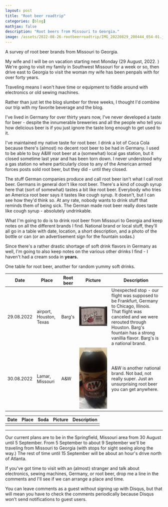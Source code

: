 ```yaml
---
layout: post
title: "Root beer roadtrip"
categories: [blog]
mathjax: false
description: "Root beers from Missouri to Georgia."
image: /assets/2022-08-26-rootbeerroadtrip/IMG_20220829_200444_054-01.jpeg
---
```

A survey of root beer brands from Missouri to Georgia. 

My wife and I will be on vacation starting next Monday (29 August, 2022. ) We're going to visit my family in Southwest Missouri for a week or so, then drive east to Georgia to visit the woman my wife has been penpals with for over forty years.

Traveling means I won't have time or equipment to fiddle around with electronics or old sewing machines.

Rather than just let the blog slumber for three weeks, I thought I'd combine our trip with my favorite beverage and the blog.

I've lived in Germany for over thirty years now, I've never developed a taste for beer - despite the innumerable breweries and all the people who tell you how delicious beer is if you just ignore the taste long enough to get used to it.

I've maintained my native taste for root beer.  I drink a lot of Coca Cola because there's (almost) no decent root beer to be had in Germany.  I used to be able to buy A&W root beer at a (somewhat) local gas station, but it closed sometime last year and has been torn down.  I never understood why a gas station no where particularly close to any of the American armed forces posts sold root beer, but they did - until they closed.

The stuff German companies produce and call root beer isn't what I call root beer.  Germans in general don't like root beer.  There's a kind of cough syrup here that (sort of somewhat) tastes a bit like root beer.  Everybody who tries an America root beer says it tastes like cough syrup.  It doesn't, but I can see how they'd think so.  At any rate, nobody wants to drink stuff that reminds them of being sick.  The German made root beer really does taste like cough syrup - absolutely undrinkable.

What I'm going to do is to drink root beer from Missouri to Georgia and keep notes on all the different brands I find.  National brand or local stuff, they'll all go in a table with date, location, a short description, and a photo of the bottle or can (or an advertisement sign for the fountain sodas.)

Since there's a rather drastic shortage of soft drink flavors in Germany as well, I'm going to also keep notes on the various other drinks I find - I haven't had a cream soda in **years.**

One table for root beer, another for random yummy soft drinks.

|Date|Place|Root beer|Picture|Description|
|----|-----|---------|-------|-----------|
|29.08.2022|airport, Houston, Texas|Barg's|![Barg's root beer, fountain](/assets/2022-08-26-rootbeerroadtrip/IMG_20220829_200444_054-01.jpeg) |Unexpected stop - our flight was supposed to be Frankfurt, Germany to Chicago, Illinois.  That flight was canceled and we were rerouted through Houston.  Barg's fountain has a strong vanillia flavor.  Barg's is a national brand.|
|30.08.2022|Lamar, Missouri|A&W|![A&W root beer, plastic bottle](/assets/2022-08-26-rootbeerroadtrip/IMG_20220830_225634_127-01.jpeg) |A&W is another national brand.  Not bad, not really super.  Just an unsurprising root beer you can get anywhere.|

|Date|Place|Soda|Picture|Description|
|----|-----|----|-------|-----------|
|    |     |    |       |           |


------

Our current plans are to be in the Springfield, Missouri area from 30 August until 5 September.  From 5 September to about 9 September we'll be traveling from Missouri to Georgia (with stops for sight seeing along the way.)  The rest of time until 15 September will be about an hour's drive north of Atlanta.

If you've got time to visit with an (almost) stranger and talk about electronics, sewing machines, Germany, or root beer, drop me a line in the comments and I'll see if we can arrange a place and time.

You can leave comments as a guest without signing up with Disqus, but that will mean you have to check the comments periodically because Disqus won't send notifications to guest users.
